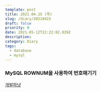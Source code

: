 ```yaml
---
template: post
title: 2021.04.15 (목)
slug: /diary/20210415
draft: false
priority: 0
date: 2021-05-12T22:22:02.039Z
description:
category: Diary
tags:
  - database
  - mysql
---
```


### MySQL ROWNUM을 사용하여 번호매기기

[개발하냥](https://developer-jjun.tistory.com/23)
